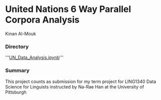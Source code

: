 # United Nations 6 Way Parallel Corpora Analysis 
Kinan Al-Mouk

### Directory 
'''[UN_Data_Analysis.ipynb](https://github.com/Data-Science-for-Linguists-2022/UN-Parallel-Corpora-Analysis/blob/main/UN_Data_Analysis.ipynb)'''

### Summary 
This project counts as submission for my term project for LING1340 Data Science for Linguists instructed by Na-Rae Han at the University of Pittsburgh


  
